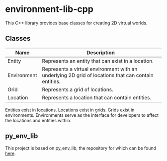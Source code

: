 # environment-lib-cpp
This C++ library provides base classes for creating 2D virtual worlds.

## Classes
Name | Description
----- | -----
Entity | Represents an entity that can exist in a location.
Environment | Represents a virtual environment with an underlying 2D grid of locations that can contain entities.
Grid | Represents a grid of locations.
Location | Represents a location that can contain entities.

Entities exist in locations. Locations exist in grids. Grids exist in environments. Environments serve as the interface for developers to affect the locations and entities within.

## py_env_lib
This project is based on py_env_lib, the repository for which can be found [here](https://github.com/Preponderous-Software/py_env_lib).
